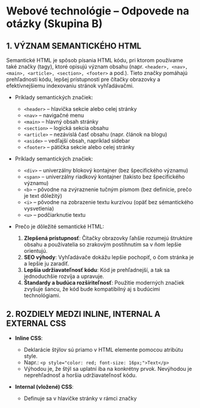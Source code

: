 # Webové technológie – Odpovede na otázky (Skupina B)
## 1. VÝZNAM SEMANTICKÉHO HTML

   Semantické HTML je spôsob písania HTML kódu, pri ktorom používame také značky (tagy), ktoré opisujú význam obsahu (napr. ```<header>, <nav>, <main>, <article>, <section>, <footer>``` a pod.). Tieto značky pomáhajú prehľadnosti kódu, lepšej prístupnosti pre čítačky obrazovky a efektívnejšiemu indexovaniu stránok vyhľadávačmi.

   - Príklady semantických značiek:
     - ```<header>``` – hlavička sekcie alebo celej stránky
     - ```<nav>``` – navigačné menu
     - ```<main>``` – hlavný obsah stránky
     - ```<section>``` – logická sekcia obsahu
     - ```<article>``` – nezávislá časť obsahu (napr. článok na blogu)
     - ```<aside>``` – vedľajší obsah, napríklad sidebar
     - ```<footer>``` – pätička sekcie alebo celej stránky

   - Príklady semantických značiek:
     - ```<div>``` – univerzálny blokový kontajner (bez špecifického významu)
     - ```<span>``` – univerzálny riadkový kontajner (takisto bez špecifického významu)
     - ```<b>``` – pôvodne na zvýraznenie tučným písmom (bez definície, prečo je text dôležitý)
     - ```<i>``` – pôvodne na zobrazenie textu kurzívou (opäť bez sémantického vysvetlenia)
     - ```<u>``` – podčiarknutie textu

   - Prečo je dôležité semantické HTML:
     1. **Zlepšená prístupnosť**: Čítačky obrazovky ľahšie rozumejú štruktúre obsahu a používatelia so zrakovým postihnutím sa v ňom lepšie orientujú.
     2. **SEO výhody**: Vyhľadávače dokážu lepšie pochopiť, o čom stránka je a lepšie ju zaradiť.
     3. **Lepšia udržiavateľnosť kódu**: Kód je prehľadnejší, a tak sa jednoduchšie rozvíja a upravuje.
     4. **Štandardy a budúca rozšíriteľnosť**: Použitie moderných značiek zvyšuje šancu, že kód bude kompatibilný aj s budúcimi technológiami.

## 2. ROZDIELY MEDZI INLINE, INTERNAL A EXTERNAL CSS

   - **Inline CSS**:
     - Deklarácie štýlov sú priamo v HTML elemente pomocou atribútu style.
     - Napr.: ```<p style="color: red; font-size: 16px;">Text</p>```
     - Výhodou je, že štýl sa uplatní iba na konkrétny prvok. Nevýhodou je neprehľadnosť a horšia udržiavateľnosť kódu.

   - **Internal (vložené) CSS**:
     - Definuje sa v hlavičke stránky v rámci značky <style>.
     - Napr.:
     ```html
       <head>
         <style>
           p {
             color: blue;
             font-size: 18px;
           }
         </style>
       </head>
     ```
     - Výhodou je, že všetky štýly sú na jednej stránke. Nevýhodou je, že sa štýly dajú použiť len na danú stránku a pri viacerých stránkach je to menej efektívne.

   - **External (externé) CSS**:
     - Používa sa samostatný súbor (napr. styles.css), ktorý sa linkuje v hlavičke HTML súboru.
     - Napr.:
      ```html
        <head>
         <link rel="stylesheet" href="styles.css">
       </head>
       ```
     - Výhodou je jednoduchšia údržba štýlov pre celý web a rýchlejšie načítavanie (keďže prehliadač môže stylesheet cacheovať). Je to považované za najlepšie riešenie vo väčšine prípadov.

   - **Prečo použiť external CSS**:
     1. **Čistota kódu**: HTML a CSS sú oddelené, kód je prehľadný.
     2. **Opätovná použiteľnosť**: Jeden CSS súbor na viac stránok.
     3. **Jednoduchá údržba**: Zmena v jednom CSS súbore sa prejaví na všetkých stránkach.
     4. **Rýchlosť načítania**: Prehliadač si štýlový súbor môže stiahnuť a uložiť do vyrovnávacej pamäte (cache).

## 3. ČO SÚ MEDIA QUERIES A AKO ZABEZPEČIŤ RESPONSIVITU

   **Media queries** v CSS umožňujú aplikovať rôzne štýly v závislosti od vlastností zariadenia (napr. šírka obrazovky). Používajú sa pre responzívny dizajn, aby stránka vyzerala dobre na mobiloch, tabletoch, notebookoch či veľkých monitoroch.

   - **Základný príklad**:
     ```css
     /* Východiskové štýly platia pre všetky zariadenia */
     body {
       margin: 0;
       font-family: Arial, sans-serif;
     }

     /* Pre zariadenia, ktoré majú šírku menšiu ako 768px (napr. mobilné telefóny) */
     @media (max-width: 768px) {
       body {
         background-color: lightblue;
       }
       nav {
         display: none;
       }
     }
     ```

   - **Ako funguje responzivita**:
     1. Najprv sa nastaví základný štýl (desktop-first alebo mobile-first).
     2. Potom pomocou media queries upravujeme rozloženie pre rôzne šírky obrazovky (breakpointy).
     3. Zabezpečíme, aby dôležité prvky boli čitateľné a použiteľné na všetkých zariadeniach.

## 4. ROZDIEL MEDZI document.querySelector(), document.getElementById(), document.querySelectorAll()
   
   - ```document``` - Predstavuje celý dokument webovej stránky načítanej v prehliadači. Pomocou neho môžeme manipulovať s obsahom stránky, čítať údaje alebo ich upravovať.
   - ```.``` - Bodka slúži na prístup k vlastnostiam alebo metódam objektu. V tomto prípade sa používa na zavolanie metódy querySelector objektu document.
   - ```querySelector``` - Metóda objektu document, ktorá vyhľadáva prvý element na stránke, ktorý zodpovedá zadanému CSS selektoru. Ak takýto element neexistuje, metóda vráti null.


   - **document.querySelector(selektor)**:
     - Vráti prvý element v dokumente, ktorý zodpovedá zadanému CSS selektoru.
     - Napr. `document.querySelector(".btn")` vráti prvý element s triedou "btn".
     - Vhodné, keď potrebujete manipulovať s jedným konkrétnym prvkom.

   - **document.querySelectorAll(selektor)**:
     - Vráti statický NodeList, čiže kolekciu všetkých prvkov zodpovedajúcich selektoru.
     - Napr. `document.querySelectorAll("li")` vráti všetky <li> elementy na stránke.
     - Ideálne, keď chcete pracovať s viacerými prvkami naraz (napr. zmena štýlu, textu, pridávanie event listenerov).

   - document.getElementById("idPrvku")
     - Vráti element, ktorý má jedinečný atribút id (napr. document.getElementById("header")).
     - Vracia vždy iba jeden prvok (lebo hodnota id by mala byť jedinečná v rámci celej stránky).
     - Funguje rýchlejšie ako querySelector(), keďže prehliadač hľadá priamo konkrétne id (nie cez selektor).
       

   - **Kedy použiť každý**:
     1. querySelector() – ak manipuluješ len s jedným (prvým nájdeným) prvkom.
     2. querySelectorAll() – ak potrebuješ získať a upraviť viac prvkov naraz (napr. pridanie triedy všetkým prvkom).
     3. getElementById() – ak je na stránke element s jedinečným ID a potrebujete ho rýchlo získať.

## 5. HLAVNÉ VÝHODY REACTU A ZÁKLADNÝ PRÍKLAD KOMPONENTU

   - **Hlavné výhody použitia Reactu**:
     1. **Komponentovo orientovaná architektúra**: Aplikácia je rozdelená na menšie, znovupoužiteľné časti (komponenty).
     2. **Virtuálny DOM**: React optimalizuje aktualizácie na základe rozdielov vo virtuálnom DOMe, čím zlepšuje výkon.
     3. **Jednosmerný tok dát (unidirectional data flow)**: Dáta tečú smerom z rodiča na dieťa, čo zjednodušuje debugovanie a udržiavateľnosť.
     4. **Bohatá ekosystémová podpora**: K dispozícii je množstvo knižníc a nástrojov (React Router, Redux, atď.).
     5. **Veľká komunita**: Veľa riešení, tutoriálov, podpory.

   - **Základný príklad použitia komponentu v Reacte** (JavaScript, ES6+):
     ```jsx
     import React from "react";

     // Definícia funkcionálneho komponentu
     function HelloWorld(props) {
       return <h1>Ahoj, {props.name}!</h1>;
     }

     // Hlavná aplikácia
     function App() {
       return (
         <div>
           <HelloWorld name="Svet" />
           <HelloWorld name="Peter" />
         </div>
       );
     }

     export default App;
     ```
     - V tomto príklade máme funkcionálny komponent *HelloWorld*, ktorý prijíma *props* (vlastnosti).
     - Komponent *App* využíva viac inštancií (komponentov) *HelloWorld* a tým demonštruje opakované použitie.
     - Po preložení (pomocou nástrojov ako Vite, Create React App či Webpack) sa aplikácia zobrazí v prehliadači.



# Webové technológie – Odpovede na otázky (Skupina A)

## 1. Vysvetlite význam DOM a popíšte základné spôsoby tvorby responzívnej HTML5 stránky.

### DOM (Document Object Model):
DOM je rozhranie pre prácu s HTML a XML dokumentmi, ktoré predstavuje stromovú štruktúra, kde každý uzol reprezentuje prvok, atribút alebo text. DOM umožňuje dynamické manipulovanie so stránkou, ako napr.:
- Pridávanie, odstraňovanie a upravovanie elementov.
- Zmeny štýlov (CSS).
- Reakcie na udalosti (napr. kliknutie).

### Základné spôsoby tvorby responzívnej HTML5 stránky:
1. **Použitie meta tagu** v hlavičke:
   ```html
   <meta name="viewport" content="width=device-width, initial-scale=1.0">
   ```
2. **Použitie flexbox a grid layoutov** na usporiadanie obsahu.
3. **Media queries** pre prispôsobenie štýlov podľa zariadenia:
   ```css
   @media (max-width: 768px) {
       body {
           font-size: 14px;
       }
   }
   ```
4. **Optimalizácia zdrojov** (obrazky s atribútom srcset alebo použitie formátov ako WebP).
5. **Používanie responzívnych rámcov**, napr. Bootstrap.

---

## 2. Popíšte základný syntax CSS. Definujte na jednoduchom príklade, čo je selektor, vlastnosti a hodnota CSS elementu.

### Základný syntax CSS:
CSS pravidlo sa skladá z:
- **Selektora**, ktorý určuje, na ktoré elementy sa pravidlo aplikuje.
- **Deklarácie**, ktorá obsahuje vlastnosť a hodnotu.

#### Príklad:
```css
p {
    color: blue; /* Vlastnosť: farba textu, Hodnota: modrá */
    font-size: 16px; /* Vlastnosť: veľkosť písma, Hodnota: 16 pixelov */
}
```
- **Selektor:** `p` (odkazuje na odsek `<p>`).
- **Vlastnosti:** `color`, `font-size`.
- **Hodnoty:** `blue`, `16px`.

---

## 3. Vymenujte základné väzby medzi jednotlivými komponentami modelu MVC (Model-View-Controller).

### Model:
- Obsahuje logiku aplikácie a pracuje s dátami (napr. databázovými záznamami).
- Poskytuje dáta na zobrazenie vo View.

### View:
- Zodpovedá za vizuálne zobrazenie dát užívateľovi.
- Prijíma dáta z Modelu a zobrazuje ich vo vhodnej forme.

### Controller:
- Riadí interakcie medzi Modelom a View.
- Spracováva vstupy užívateľa a aktualizuje Model alebo View podľa potreby.

### Väzby:
- **Model ↔ Controller:** Controller mení stav Modelu a číta jeho dáta.
- **Controller ↔ View:** Controller odovzdáva dáta View-u na zobrazenie.
- **Model ↔ View:** View dostáva dáta priamo z Modelu.

---

## 4. Aké sú kľúcové princípy JavaScriptu a ako umožňujú vytvárať dynamické webové stránky?

### Kľúcové princípy JavaScriptu:
1. **Interaktivita:** Umožňuje reagovať na akcie užívateľa (kliknutia, zadanie textu).
2. **Manipulácia s DOM:** Dynamické pridávanie, odstraňovanie alebo zmeny elementov.
3. **Asynchrónny chod:** Vďaka funkciám ako `setTimeout`, `fetch` a `async/await` umožňuje paralelné vykonávanie úloh.
4. **Podpora udalostí:** Možnosť nastaviť "event listener" na prvky stránky:
   ```javascript
   document.getElementById('button').addEventListener('click', function() {
       alert('Klikli ste na tlačidlo!');
   });
   ```

### Dynamické webové stránky:
- **Príklad:** Formulár, ktorý validuje vstup užívateľa pred odoslaním.
- **Funkcia:** Automatická aktualizácia obsahu (napr. chatovacie aplikácie, vyhľadávanie v reálnom čase).

---

## 5. Aké základné časti obsahuje React projekt a ako sú spojené súbory úsrredného /public/index.html?

### Základné časti React projektu:
1. **Komponenty:**
   - Samostatné časti aplikácie definované pomocou tried alebo funkcií.
   - Príklad:
     ```javascript
     function App() {
         return <h1>Vitajte v Reacte!</h1>;
     }
     ```
2. **JSX (JavaScript XML):**
   - Syntax pre kombinovanie HTML a JavaScriptu.
3. **State a Props:**
   - State: Lokálne uložené dáta komponentu.
   - Props: Dáta odovzdávané medzi komponentmi.
4. **Routing:**
   - Spravuje navigáciu medzi rôznymi častami aplikácie (napr. React Router).

### Spojenie s /public/index.html:
- Všetky React komponenty sa renderujú do **jediného elementu** v `index.html`:
  ```html
  <div id="root"></div>
  ```
- React aplikácia používa tento element ako „kořeň“ pre vykreslenie aplikácie.
- Príklad renderovania:
  ```javascript
  import React from 'react';
  import ReactDOM from 'react-dom';
  import App from './App';

  ReactDOM.render(<App />, document.getElementById('root'));
  ```

